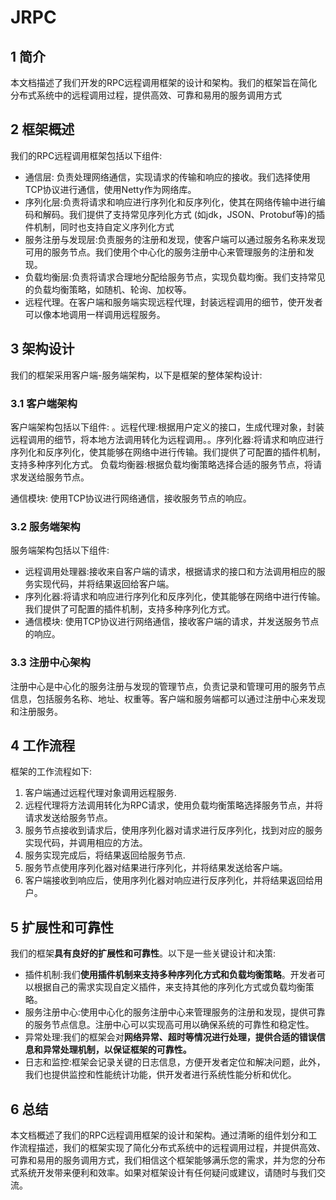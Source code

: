 # JRPC
## 1 简介

本文档描述了我们开发的RPC远程调用框架的设计和架构。我们的框架旨在简化分布式系统中的远程调用过程，提供高效、可靠和易用的服务调用方式

## 2 框架概述

我们的RPC远程调用框架包括以下组件:

+ 通信层: 负责处理网络通信，实现请求的传输和响应的接收。我们选择使用TCP协议进行通信，使用Netty作为网络库。
+ 序列化层:负责将请求和响应进行序列化和反序列化，使其在网络传输中进行编码和解码。我们提供了支持常见序列化方式 (如jdk，JSON、Protobuf等)的插件机制，同时也支持自定义序列化方式
+ 服务注册与发现层:负责服务的注册和发现，使客户端可以通过服务名称来发现可用的服务节点。我们使用个中心化的服务注册中心来管理服务的注册和发现。
+ 负载均衡层:负责将请求合理地分配给服务节点，实现负载均衡。我们支持常见的负载均衡策略，如随机、轮询、加权等。
+ 远程代理。在客户端和服务端实现远程代理，封装远程调用的细节，使开发者可以像本地调用一样调用远程服务。

## 3 架构设计

我们的框架采用客户端-服务端架构，以下是框架的整体架构设计:

### 3.1 客户端架构

客户端架构包括以下组件:
。远程代理:根据用户定义的接口，生成代理对象，封装远程调用的细节，将本地方法调用转化为远程调用。。序列化器:将请求和响应进行序列化和反序列化，使其能够在网络中进行传输。我们提供了可配置的插件机制，支持多种序列化方式。
负载均衡器:根据负载均衡策略选择合适的服务节点，将请求发送给服务节点。

通信模块: 使用TCP协议进行网络通信，接收服务节点的响应。

### 3.2 服务端架构

服务端架构包括以下组件:

+ 远程调用处理器:接收来自客户端的请求，根据请求的接口和方法调用相应的服务实现代码，并将结果返回给客户端。
+ 序列化器:将请求和响应进行序列化和反序列化，使其能够在网络中进行传输。我们提供了可配置的插件机制，支持多种序列化方式。
+ 通信模块: 使用TCP协议进行网络通信，接收客户端的请求，并发送服务节点的响应。

### 3.3 注册中心架构

注册中心是中心化的服务注册与发现的管理节点，负责记录和管理可用的服务节点信息，包括服务名称、地址、权重等。客户端和服务端都可以通过注册中心来发现和注册服务。

## 4 工作流程

框架的工作流程如下:

1. 客户端通过远程代理对象调用远程服务.
2. 远程代理将方法调用转化为RPC请求，使用负载均衡策略选择服务节点，并将请求发送给服务节点。
3. 服务节点接收到请求后，使用序列化器对请求进行反序列化，找到对应的服务实现代码，并调用相应的方法。
4. 服务实现完成后，将结果返回给服务节点.
5. 服务节点使用序列化器对结果进行序列化，并将结果发送给客户端。
6. 客户端接收到响应后，使用序列化器对响应进行反序列化，并将结果返回给用户。

## 5 扩展性和可靠性

我们的框架**具有良好的扩展性和可靠性**。以下是一些关键设计和决策:

+ 插件机制:我们**使用插件机制来支持多种序列化方式和负载均衡策略**。开发者可以根据自己的需求实现自定义插件，来支持其他的序列化方式或负载均衡策略。
+ 服务注册中心:使用中心化的服务注册中心来管理服务的注册和发现，提供可靠的服务节点信息。注册中心可以实现高可用以确保系统的可靠性和稳定性。
+ 异常处理:我们的框架会对**网络异常、超时等情况进行处理，提供合适的错误信息和异常处理机制，以保证框架的可靠性。**
+ 日志和监控:框架会记录关键的日志信息，方便开发者定位和解决问题，此外，我们也提供监控和性能统计功能，供开发者进行系统性能分析和优化。

## 6 总结

本文档概述了我们的RPC远程调用框架的设计和架构。通过清晰的组件划分和工作流程描述，我们的框架实现了简化分布式系统中的远程调用过程，并提供高效、可靠和易用的服务调用方式，我们相信这个框架能够满乐您的需求，并为您的分布式系统开发带来便利和效率。如果对框架设计有任何疑问或建议，请随时与我们交流。